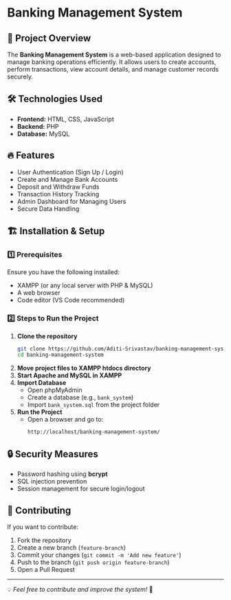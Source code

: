 # Banking Management System

## 📌 Project Overview
The **Banking Management System** is a web-based application designed to manage banking operations efficiently. It allows users to create accounts, perform transactions, view account details, and manage customer records securely.

## 🛠️ Technologies Used
- **Frontend:** HTML, CSS, JavaScript
- **Backend:** PHP
- **Database:** MySQL

## 🔥 Features
- User Authentication (Sign Up / Login)
- Create and Manage Bank Accounts
- Deposit and Withdraw Funds
- Transaction History Tracking
- Admin Dashboard for Managing Users
- Secure Data Handling

## 🏗️ Installation & Setup
### 1️⃣ Prerequisites
Ensure you have the following installed:
- XAMPP (or any local server with PHP & MySQL)
- A web browser
- Code editor (VS Code recommended)

### 2️⃣ Steps to Run the Project
1. **Clone the repository**
   ```sh
   git clone https://github.com/Aditi-Srivastav/banking-management-system.git
   cd banking-management-system
   ```
2. **Move project files to XAMPP htdocs directory**
3. **Start Apache and MySQL in XAMPP**
4. **Import Database**
   - Open phpMyAdmin
   - Create a database (e.g., `bank_system`)
   - Import `bank_system.sql` from the project folder
5. **Run the Project**
   - Open a browser and go to:
     ```
     http://localhost/banking-management-system/
     ```



## 🔒 Security Measures
- Password hashing using **bcrypt**
- SQL injection prevention
- Session management for secure login/logout

## 🤝 Contributing
If you want to contribute:
1. Fork the repository
2. Create a new branch (`feature-branch`)
3. Commit your changes (`git commit -m 'Add new feature'`)
4. Push to the branch (`git push origin feature-branch`)
5. Open a Pull Request


---
💡 *Feel free to contribute and improve the system!* 🚀


